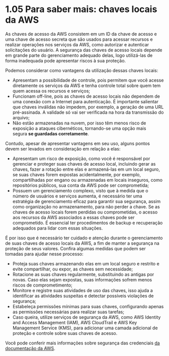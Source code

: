 # 1.05 Para saber mais: chaves locais da AWS

As chaves de acesso da AWS consistem em um ID da chave de acesso e uma chave de acesso secreta que são usados para acessar recursos e realizar operações nos serviços da AWS, como autorizar e autenticar solicitações do usuário. A segurança das chaves de acesso locais depende em grande parte do gerenciamento adequado delas, logo utilizá-las de forma inadequada pode apresentar riscos à sua proteção.

Podemos considerar como vantagens da utilização dessas chaves locais:

- Apresentam a possibilidade de controle, pois permitem que você acesse diretamente os serviços da AWS e tenha controle total sobre quem tem quem acessa os recursos e serviços;
- Funcionam off-line, pois as chaves de acesso locais não dependem de uma conexão com a Internet para autenticação. É importante salientar que chaves inválidas não impedem, por exemplo, a geração de uma URL pré-assinada. A validade só vai ser verificada na hora da transmissão do arquivo;
- Não estão armazenadas na nuvem, por isso têm menos risco de exposição a ataques cibernéticos, tornando-se uma opção mais segura **se guardadas corretamente**.

Contudo, apesar de apresentar vantagens em seu uso, alguns pontos devem ser levados em consideração em relação a elas:

- Apresentam um risco de exposição, como você é responsável por gerenciar e proteger suas chaves de acesso local, incluindo gerar as chaves, fazer a rotação entre elas e armazená-las em um local seguro, se suas chaves forem expostas acidentalmente, por exemplo, compartilhadas por engano ou armazenadas em locais inseguros, como repositórios públicos, sua conta da AWS pode ser comprometida;
- Possuem um gerenciamento complexo, visto que à medida que o número de usuários e serviços aumenta, é necessário ter uma estratégia de gerenciamento eficaz para garantir sua segurança, assim como organização no armazenamento, para não perder a chave. Se as chaves de acesso locais forem perdidas ou comprometidas, o acesso aos recursos da AWS associados a essas chaves pode ser comprometido. É essencial ter procedimentos de backup e recuperação adequados para lidar com essas situações.

É por isso que é necessário ter cuidado e atenção durante o gerenciamento de suas chaves de acesso locais da AWS, a fim de manter a segurança na proteção de seus valores. Confira algumas medidas que podem ser tomadas para ajudar nesse processo:

- Proteja suas chaves armazenando elas em um local seguro e restrito e evite compartilhar, ou expor, as chaves sem necessidade;
- Rotacione as suas chaves regularmente, substituindo as antigas por novas. Caso elas sejam expostas, suas informações sofrem menos riscos de comprometimento;
- Monitore e registre suas atividades de uso das chaves, isso ajuda a identificar as atividades suspeitas e detectar possíveis violações de segurança;
- Estabeleça permissões mínimas para suas chaves, configurando apenas as permissões necessárias para realizar suas tarefas;
- Caso queira, utilize serviços de segurança da AWS, como AWS Identity and Access Management (IAM), AWS CloudTrail e AWS Key Management Service (KMS), para adicionar uma camada adicional de proteção e controle sobre suas chaves de acesso.

Você pode conferir mais informações sobre segurança das credenciais [da documentação da AWS](https://docs.aws.amazon.com/IAM/latest/UserGuide/best-practices.html#grant-least-privilege).